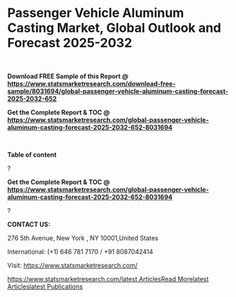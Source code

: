 <h1>Passenger Vehicle Aluminum Casting Market, Global Outlook and Forecast 2025-2032</h1><br/><p><strong>Download FREE Sample of this Report @ <a href="https://www.statsmarketresearch.com/download-free-sample/8031694/global-passenger-vehicle-aluminum-casting-forecast-2025-2032-652">https://www.statsmarketresearch.com/download-free-sample/8031694/global-passenger-vehicle-aluminum-casting-forecast-2025-2032-652</a></strong></p>
 
 
 
 <div><b>Get the Complete Report & TOC @ <a href="https://www.statsmarketresearch.com/global-passenger-vehicle-aluminum-casting-forecast-2025-2032-652-8031694">https://www.statsmarketresearch.com/global-passenger-vehicle-aluminum-casting-forecast-2025-2032-652-8031694</a></b></div>
 
 
 
 <p><br />
 
 <b>Table of content</b></p>
 
 
 
 <p>? </p>
 
 
 
 <div><b>Get the Complete Report & TOC @ <a href="https://www.statsmarketresearch.com/global-passenger-vehicle-aluminum-casting-forecast-2025-2032-652-8031694">https://www.statsmarketresearch.com/global-passenger-vehicle-aluminum-casting-forecast-2025-2032-652-8031694</a></b></div>
 
 
 
 <p>? </p>
 
 
 
 <p><b>CONTACT US:</b><br />
 
 276 5th Avenue, New York , NY 10001,United States<br />
 
 International: (+1) 646 781 7170 / +91 8087042414<br />
 
 Visit: <a href="https://www.statsmarketresearch.com/">https://www.statsmarketresearch.com/</a><br />
 
 <a href="https://gyeongbokgung.com">https://www.statsmarketresearch.com/</a><a href="https://hallyeomaritime.com">latest Articles</a><a href="https://jingwansa.com">Read More</a><a href="https://nguoiviet.jp/">latest Articles</a><a href="https://www.intelmarketresearch.com/">latest Publications</a></p>